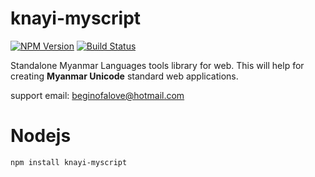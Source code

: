 knayi-myscript
==============

[![NPM Version][npm-image]][npm-url]
[![Build Status][travis-image]][travis-url]

Standalone Myanmar Languages tools library for web. 
This will help for creating **Myanmar Unicode** standard web applications.

support email: beginofalove@hotmail.com

Nodejs
======

```bash
npm install knayi-myscript
```

[npm-image]: https://img.shields.io/npm/v/knayi-myscript.svg
[npm-url]: https://npmjs.org/package/knayi-myscript
[travis-url]: https://travis-ci.org/greenlikeorange/knayi-myscript
[travis-image]: https://travis-ci.org/greenlikeorange/knayi-myscript.svg